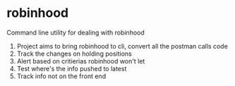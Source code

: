 # robinhood
Command line utility for dealing with robinhood

1) Project aims to bring robinhood to cli, convert all the postman calls code
2) Track the changes on holding positions
3) Alert based on critierias robinhood won't let
4) Test where's the info pushed to latest
5) Track info not on the front end


